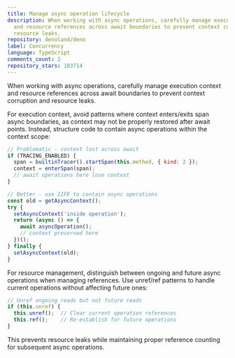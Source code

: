 ```yaml
---
title: Manage async operation lifecycle
description: When working with async operations, carefully manage execution context
  and resource references across await boundaries to prevent context corruption and
  resource leaks.
repository: denoland/deno
label: Concurrency
language: TypeScript
comments_count: 2
repository_stars: 103714
---
```


When working with async operations, carefully manage execution context and resource references across await boundaries to prevent context corruption and resource leaks.

For execution context, avoid patterns where context enters/exits span async boundaries, as context may not be properly restored after await points. Instead, structure code to contain async operations within the context scope:

```js
// Problematic - context lost across await
if (TRACING_ENABLED) {
  span = builtinTracer().startSpan(this.method, { kind: 2 });
  context = enterSpan(span);
  // await operations here lose context
}

// Better - use IIFE to contain async operations
const old = getAsyncContext();
try {
  setAsyncContext('inside operation');
  return (async () => {
    await asyncOperation();
    // context preserved here
  })();
} finally {
  setAsyncContext(old);
}
```

For resource management, distinguish between ongoing and future async operations when managing references. Use unref/ref patterns to handle current operations without affecting future ones:

```js
// Unref ongoing reads but not future reads
if (this.unref) {
  this.unref();  // Clear current operation references
  this.ref();    // Re-establish for future operations
}
```

This prevents resource leaks while maintaining proper reference counting for subsequent async operations.